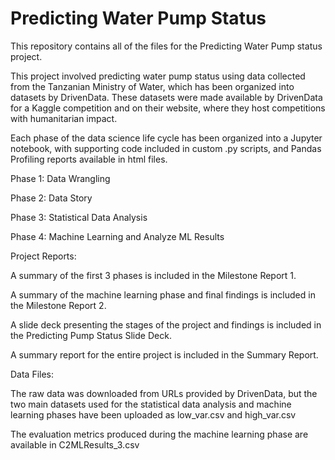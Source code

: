 # Predicting Water Pump Status
This repository contains all of the files for the Predicting Water Pump status project.

This project involved predicting water pump status using data collected from the Tanzanian Ministry of Water, which has been organized into datasets by DrivenData.  These datasets were made available by DrivenData for a Kaggle competition and on their website, where they host competitions with humanitarian impact. 

Each phase of the data science life cycle has been organized into a Jupyter notebook, with supporting code included in custom .py scripts, and Pandas Profiling reports available in html files.

Phase 1: Data Wrangling

Phase 2: Data Story

Phase 3: Statistical Data Analysis

Phase 4: Machine Learning and Analyze ML Results


Project Reports:

A summary of the first 3 phases is included in the Milestone Report 1.

A summary of the machine learning phase and final findings is included in the Milestone Report 2.

A slide deck presenting the stages of the project and findings is included in the Predicting Pump Status Slide Deck.

A summary report for the entire project is included in the Summary Report.


Data Files:

The raw data was downloaded from URLs provided by DrivenData, but the two main datasets used for the statistical data analysis and machine learning phases have been uploaded as low_var.csv and high_var.csv 

The evaluation metrics produced during the machine learning phase are available in C2MLResults_3.csv
